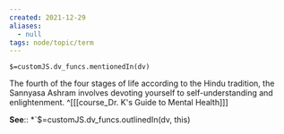 ```yaml
---
created: 2021-12-29 
aliases:
  - null
tags: node/topic/term
---
```

`$=customJS.dv_funcs.mentionedIn(dv)`

The fourth of the four stages of life according to the Hindu tradition, the Sannyasa Ashram involves devoting yourself to self-understanding and enlightenment.
 ^[[[course_Dr. K's Guide to Mental Health]]]

**See**::
*`$=customJS.dv_funcs.outlinedIn(dv, this)